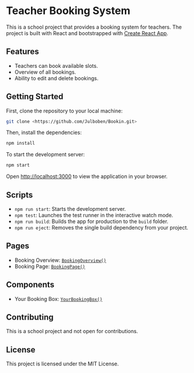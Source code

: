 # Teacher Booking System

This is a school project that provides a booking system for teachers. The project is built with React and bootstrapped with [Create React App](https://github.com/facebook/create-react-app).

## Features

- Teachers can book available slots.
- Overview of all bookings.
- Ability to edit and delete bookings.

## Getting Started

First, clone the repository to your local machine:

```sh
git clone <https://github.com/Julboben/Bookin.git>
```

Then, install the dependencies:

```sh
npm install
```

To start the development server:

```sh
npm start
```

Open [http://localhost:3000](http://localhost:3000) to view the application in your browser.

## Scripts

- `npm run start`: Starts the development server.
- `npm test`: Launches the test runner in the interactive watch mode.
- `npm run build`: Builds the app for production to the `build` folder.
- `npm run eject`: Removes the single build dependency from your project.

## Pages

- Booking Overview: [`BookingOverview()`](src/pages/OverviewPage.jsx)
- Booking Page: [`BookingPage()`](src/pages/BookingPage.jsx)

## Components

- Your Booking Box: [`YourBookingBox()`](src/components/YourBookingBox.jsx)

## Contributing

This is a school project and not open for contributions.

## License

This project is licensed under the MIT License.
